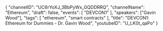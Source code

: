 {
    "channelID": "UC6rYoXJ_3BbPyWx_GQDDRRQ",
    "channelName": "Ethereum",
    "draft": false,
    "events": [
        "DEVCON1"
    ],
    "speakers": ["Gavin Wood"],
    "tags": [
        "ethereum",
        "smart contracts"
    ],
    "title": "DEVCON1: Ethereum for Dummies - Dr. Gavin Wood",
    "youtubeID": "U_LK0t_qaPo"
}

